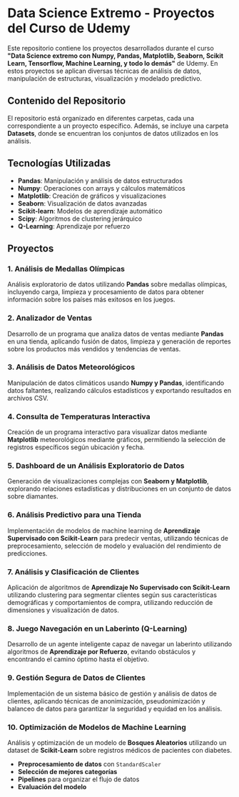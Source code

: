# Data Science Extremo - Proyectos del Curso de Udemy

Este repositorio contiene los proyectos desarrollados durante el curso **"Data Science extremo con Numpy, Pandas, Matplotlib, Seaborn, Scikit Learn, Tensorflow, Machine Learning, y todo lo demás"** de Udemy. En estos proyectos se aplican diversas técnicas de análisis de datos, manipulación de estructuras, visualización y modelado predictivo.

## Contenido del Repositorio
El repositorio está organizado en diferentes carpetas, cada una correspondiente a un proyecto específico. Además, se incluye una carpeta **Datasets**, donde se encuentran los conjuntos de datos utilizados en los análisis.

## Tecnologías Utilizadas
- **Pandas**: Manipulación y análisis de datos estructurados  
- **Numpy**: Operaciones con arrays y cálculos matemáticos  
- **Matplotlib**: Creación de gráficos y visualizaciones  
- **Seaborn**: Visualización de datos avanzadas  
- **Scikit-learn**: Modelos de aprendizaje automático  
- **Scipy**: Algoritmos de clustering jerárquico  
- **Q-Learning**: Aprendizaje por refuerzo  

## Proyectos
### 1. Análisis de Medallas Olímpicas
Análisis exploratorio de datos utilizando **Pandas** sobre medallas olímpicas, incluyendo carga, limpieza y procesamiento de datos para obtener información sobre los países más exitosos en los juegos.

### 2. Analizador de Ventas
Desarrollo de un programa que analiza datos de ventas mediante **Pandas** en una tienda, aplicando fusión de datos, limpieza y generación de reportes sobre los productos más vendidos y tendencias de ventas.

### 3. Análisis de Datos Meteorológicos
Manipulación de datos climáticos usando **Numpy y Pandas**, identificando datos faltantes, realizando cálculos estadísticos y exportando resultados en archivos CSV.

### 4. Consulta de Temperaturas Interactiva
Creación de un programa interactivo para visualizar datos mediante **Matplotlib** meteorológicos mediante gráficos, permitiendo la selección de registros específicos según ubicación y fecha.

### 5. Dashboard de un Análisis Exploratorio de Datos
Generación de visualizaciones complejas con **Seaborn y Matplotlib**, explorando relaciones estadísticas y distribuciones en un conjunto de datos sobre diamantes.

### 6. Análisis Predictivo para una Tienda
Implementación de modelos de machine learning de **Aprendizaje Supervisado con Scikit-Learn** para predecir ventas, utilizando técnicas de preprocesamiento, selección de modelo y evaluación del rendimiento de predicciones.

### 7. Análisis y Clasificación de Clientes
Aplicación de algoritmos de **Aprendizaje No Supervisado con Scikit-Learn** utilizando clustering para segmentar clientes según sus características demográficas y comportamientos de compra, utilizando reducción de dimensiones y visualización de datos.

### 8. Juego Navegación en un Laberinto (Q-Learning)
Desarrollo de un agente inteligente capaz de navegar un laberinto utilizando algoritmos de **Aprendizaje por Refuerzo**, evitando obstáculos y encontrando el camino óptimo hasta el objetivo.

### 9. Gestión Segura de Datos de Clientes
Implementación de un sistema básico de gestión y análisis de datos de clientes, aplicando técnicas de anonimización, pseudonimización y balanceo de datos para garantizar la seguridad y equidad en los análisis.

### 10. Optimización de Modelos de Machine Learning
Análisis y optimización de un modelo de **Bosques Aleatorios** utilizando un dataset de **Scikit-Learn** sobre registros médicos de pacientes con diabetes.  
- **Preprocesamiento de datos** con `StandardScaler`  
- **Selección de mejores categorías**  
- **Pipelines** para organizar el flujo de datos  
- **Evaluación del modelo**  
